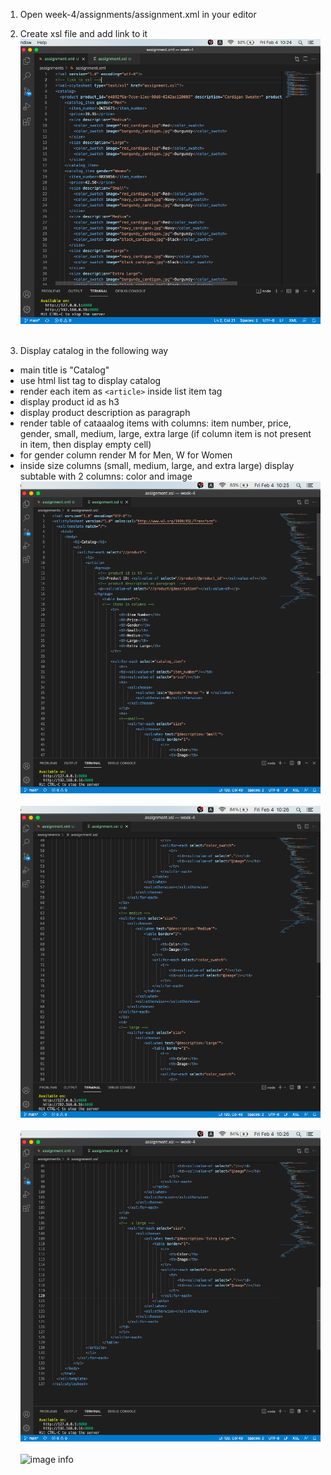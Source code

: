 
1. Open week-4/assignments/assignment.xml in your editor

2. Create xsl file and add link to it
![image info](assets/1.png)<br/><br/>
3. Display catalog in the following way
- main title is "Catalog"
- use html list tag to display catalog
- render each item as `<article>` inside list item tag
- display product id as h3
- display product description as paragraph
- render table of cataaalog items with columns: item number, price, gender, small, medium, large, extra large (if column item is not present in item, then display empty cell)
- for gender column render M for Men, W for Women
- inside size columns (small, medium, large, and extra large) display subtable with 2 columns: color and image
![image info](assets/2.png)<br/><br/>
![image info](assets/3.png)<br/><br/>
![image info](assets/4.png)<br/><br/>
![image info](assets/5.png)<br/><br/>
